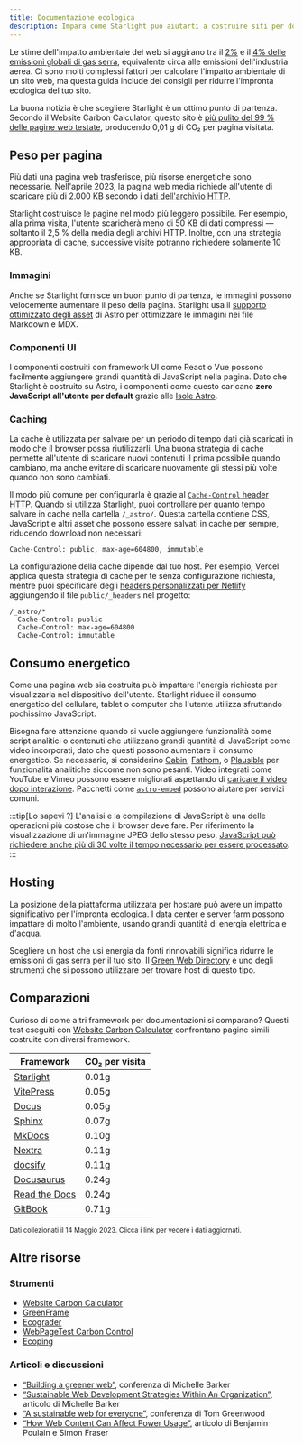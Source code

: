 ```yaml
---
title: Documentazione ecologica
description: Impara come Starlight può aiutarti a costruire siti per documentazione più verdi e ridurre la tua impronta ecologica.
---
```


Le stime dell'impatto ambientale del web si aggirano tra il [2%][sf] e il [4% delle emissioni globali di gas serra][bbc], equivalente circa alle emissioni dell'industria aerea.
Ci sono molti complessi fattori per calcolare l'impatto ambientale di un sito web, ma questa guida include dei consigli per ridurre l'impronta ecologica del tuo sito.

La buona notizia è che scegliere Starlight è un ottimo punto di partenza.
Secondo il Website Carbon Calculator, questo sito è [più pulito del 99 % delle pagine web testate][sl-carbon], producendo 0,01 g di CO₂ per pagina visitata.

## Peso per pagina

Più dati una pagina web trasferisce, più risorse energetiche sono necessarie.
Nell'aprile 2023, la pagina web media richiede all'utente di scaricare più di 2.000 KB secondo i [dati dell'archivio HTTP][http].

Starlight costruisce le pagine nel modo più leggero possibile.
Per esempio, alla prima visita, l'utente scaricherà meno di 50 KB di dati compressi — soltanto il 2,5 % della media degli archivi HTTP.
Inoltre, con una strategia appropriata di cache, successive visite potranno richiedere solamente 10 KB.

### Immagini

Anche se Starlight fornisce un buon punto di partenza, le immagini possono velocemente aumentare il peso della pagina.
Starlight usa il [supporto ottimizzato degli asset][assets] di Astro per ottimizzare le immagini nei file Markdown e MDX.

### Componenti UI

I componenti costruiti con framework UI come React o Vue possono facilmente aggiungere grandi quantità di JavaScript nella pagina.
Dato che Starlight è costruito su Astro, i componenti come questo caricano **zero JavaScript all'utente per default** grazie alle [Isole Astro][islands].

### Caching

La cache è utilizzata per salvare per un periodo di tempo dati già scaricati in modo che il browser possa riutilizzarli.
Una buona strategia di cache permette all'utente di scaricare nuovi contenuti il prima possibile quando cambiano, ma anche evitare di scaricare nuovamente gli stessi più volte quando non sono cambiati.

Il modo più comune per configurarla è grazie al [`Cache-Control` header HTTP][cache].
Quando si utilizza Starlight, puoi controllare per quanto tempo salvare in cache nella cartella `/_astro/`.
Questa cartella contiene CSS, JavaScript e altri asset che possono essere salvati in cache per sempre, riducendo download non necessari:

```
Cache-Control: public, max-age=604800, immutable
```

La configurazione della cache dipende dal tuo host. Per esempio, Vercel applica questa strategia di cache per te senza configurazione richiesta, mentre puoi specificare degli [headers personalizzati per Netlify][ntl-headers] aggiungendo il file `public/_headers` nel progetto:

```
/_astro/*
  Cache-Control: public
  Cache-Control: max-age=604800
  Cache-Control: immutable
```

[cache]: https://csswizardry.com/2019/03/cache-control-for-civilians/
[ntl-headers]: https://docs.netlify.com/routing/headers/

## Consumo energetico

Come una pagina web sia costruita può impattare l'energia richiesta per visualizzarla nel dispositivo dell'utente.
Starlight riduce il consumo energetico del cellulare, tablet o computer che l'utente utilizza sfruttando pochissimo JavaScript.

Bisogna fare attenzione quando si vuole aggiungere funzionalità come script analitici o contenuti che utilizzano grandi quantità di JavaScript come video incorporati, dato che questi possono aumentare il consumo energetico.
Se necessario, si considerino [Cabin][cabin], [Fathom][fathom], o [Plausible][plausible] per funzionalità analitiche siccome non sono pesanti.
Video integrati come YouTube e Vimeo possono essere migliorati aspettando di [caricare il video dopo interazione][lazy-video].
Pacchetti come [`astro-embed`][embed] possono aiutare per servizi comuni.

:::tip[Lo sapevi ?]
L'analisi e la compilazione di JavaScript è una delle operazioni più costose che il browser deve fare.
Per riferimento la visualizzazione di un'immagine JPEG dello stesso peso, [JavaScript può richiedere anche più di 30 volte il tempo necessario per essere processato][cost-of-js].
:::

[cabin]: https://withcabin.com/
[fathom]: https://usefathom.com/
[plausible]: https://plausible.io/
[lazy-video]: https://web.dev/iframe-lazy-loading/
[embed]: https://www.npmjs.com/package/astro-embed
[cost-of-js]: https://medium.com/dev-channel/the-cost-of-javascript-84009f51e99e

## Hosting

La posizione della piattaforma utilizzata per hostare può avere un impatto significativo per l'impronta ecologica.
I data center e server farm possono impattare di molto l'ambiente, usando grandi quantità di energia elettrica e d'acqua.

Scegliere un host che usi energia da fonti rinnovabili significa ridurre le emissioni di gas serra per il tuo sito. Il [Green Web Directory][gwb] è uno degli strumenti che si possono utilizzare per trovare host di questo tipo.

[gwb]: https://www.thegreenwebfoundation.org/directory/

## Comparazioni

Curioso di come altri framework per documentazioni si comparano?
Questi test eseguiti con [Website Carbon Calculator][wcc] confrontano pagine simili costruite con diversi framework.

| Framework                   | CO₂ per visita |
| --------------------------- | -------------------- |
| [Starlight][sl-carbon]      | 0.01g                |
| [VitePress][vp-carbon]      | 0.05g                |
| [Docus][dc-carbon]          | 0.05g                |
| [Sphinx][sx-carbon]         | 0.07g                |
| [MkDocs][mk-carbon]         | 0.10g                |
| [Nextra][nx-carbon]         | 0.11g                |
| [docsify][dy-carbon]        | 0.11g                |
| [Docusaurus][ds-carbon]     | 0.24g                |
| [Read the Docs][rtd-carbon] | 0.24g                |
| [GitBook][gb-carbon]        | 0.71g                |

<small>Dati collezionati il 14 Maggio 2023. Clicca i link per vedere i dati aggiornati.</small>

[sl-carbon]: https://www.websitecarbon.com/website/starlight-astro-build-getting-started/
[vp-carbon]: https://www.websitecarbon.com/website/vitepress-dev-guide-what-is-vitepress/
[dc-carbon]: https://www.websitecarbon.com/website/docus-dev-introduction-getting-started/
[sx-carbon]: https://www.websitecarbon.com/website/sphinx-doc-org-en-master-usage-quickstart-html/
[mk-carbon]: https://www.websitecarbon.com/website/mkdocs-org-getting-started/
[nx-carbon]: https://www.websitecarbon.com/website/nextra-site-docs-docs-theme-start/
[dy-carbon]: https://www.websitecarbon.com/website/docsify-js-org/
[ds-carbon]: https://www.websitecarbon.com/website/docusaurus-io-docs/
[rtd-carbon]: https://www.websitecarbon.com/website/docs-readthedocs-io-en-stable-index-html/
[gb-carbon]: https://www.websitecarbon.com/website/docs-gitbook-com/

## Altre risorse

### Strumenti

- [Website Carbon Calculator][wcc]
- [GreenFrame](https://greenframe.io/)
- [Ecograder](https://ecograder.com/)
- [WebPageTest Carbon Control](https://www.webpagetest.org/carbon-control/)
- [Ecoping](https://ecoping.earth/)

### Articoli e discussioni

- [“Building a greener web”](https://youtu.be/EfPoOt7T5lg), conferenza di Michelle Barker
- [“Sustainable Web Development Strategies Within An Organization”](https://www.smashingmagazine.com/2022/10/sustainable-web-development-strategies-organization/), articolo di Michelle Barker
- [“A sustainable web for everyone”](https://2021.stateofthebrowser.com/speakers/tom-greenwood/), conferenza di Tom Greenwood
- [“How Web Content Can Affect Power Usage”](https://webkit.org/blog/8970/how-web-content-can-affect-power-usage/), articolo di Benjamin Poulain e Simon Fraser

[sf]: https://www.sciencefocus.com/science/what-is-the-carbon-footprint-of-the-internet/
[bbc]: https://www.bbc.com/future/article/20200305-why-your-internet-habits-are-not-as-clean-as-you-think
[http]: https://httparchive.org/reports/state-of-the-web
[assets]: https://docs.astro.build/en/guides/assets/
[islands]: https://docs.astro.build/en/concepts/islands/
[wcc]: https://www.websitecarbon.com/
